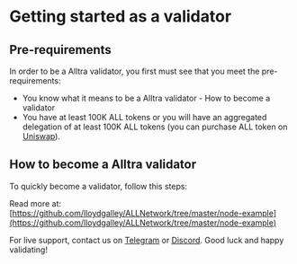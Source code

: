 # Getting started as a validator

## Pre-requirements

In order to be a Alltra validator, you first must see that you meet the pre-requirements:

* You know what it means to be a Alltra validator - How to become a validator
* You have at least 100K ALL tokens or you will have an aggregated delegation of at least 100K ALL tokens (you can purchase ALL token on [Uniswap](https://uniswap.exchange/swap/0x970b9bb2c0444f5e81e9d0efb84c8ccdcdcaf84d)).

## How to become a Alltra validator

To quickly become a validator, follow this steps:

Read more at: [https://github.com/lloydgalley/ALLNetwork/tree/master/node-example](https://github.com/lloydgalley/ALLNetwork/tree/master/node-example)

For live support, contact us on [Telegram](https://t.me/) or [Discord](https://discord.gg/). Good luck and happy validating!
